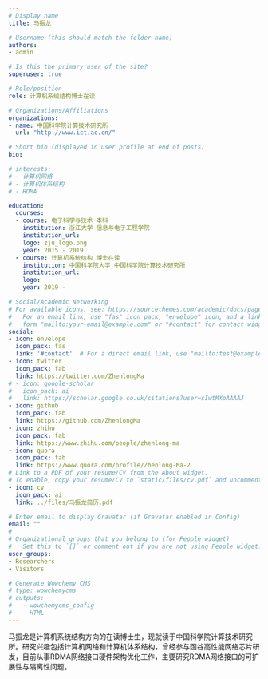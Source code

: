 ```yaml
---
# Display name
title: 马振龙

# Username (this should match the folder name)
authors:
- admin

# Is this the primary user of the site?
superuser: true

# Role/position
role: 计算机系统结构博士在读

# Organizations/Affiliations
organizations:
- name: 中国科学院计算技术研究所
  url: "http://www.ict.ac.cn/"

# Short bio (displayed in user profile at end of posts)
bio: 

# interests:
# - 计算机网络
# - 计算机体系结构
# - RDMA

education:
  courses:
  - course: 电子科学与技术 本科
    institution: 浙江大学 信息与电子工程学院
    institution_url:
    logo: zju_logo.png
    year: 2015 - 2019
  - course: 计算机系统结构 博士在读
    institution: 中国科学院大学 中国科学院计算技术研究所
    institution_url:
    logo:
    year: 2019 - 

# Social/Academic Networking
# For available icons, see: https://sourcethemes.com/academic/docs/page-builder/#icons
#   For an email link, use "fas" icon pack, "envelope" icon, and a link in the
#   form "mailto:your-email@example.com" or "#contact" for contact widget.
social:
- icon: envelope
  icon_pack: fas
  link: '#contact'  # For a direct email link, use "mailto:test@example.org".
- icon: twitter
  icon_pack: fab
  link: https://twitter.com/ZhenlongMa
# - icon: google-scholar
#   icon_pack: ai
#   link: https://scholar.google.co.uk/citations?user=sIwtMXoAAAAJ
- icon: github
  icon_pack: fab
  link: https://github.com/ZhenlongMa
- icon: zhihu
  icon_pack: fab
  link: https://www.zhihu.com/people/zhenlong-ma
- icon: quora
  icon_pack: fab
  link: https://www.quora.com/profile/Zhenlong-Ma-2
# Link to a PDF of your resume/CV from the About widget.
# To enable, copy your resume/CV to `static/files/cv.pdf` and uncomment the lines below.
- icon: cv
  icon_pack: ai
  link: ../files/马振龙简历.pdf

# Enter email to display Gravatar (if Gravatar enabled in Config)
email: ""
# 
# Organizational groups that you belong to (for People widget)
#   Set this to `[]` or comment out if you are not using People widget.
user_groups:
- Researchers
- Visitors

# Generate Wowchemy CMS
# type: wowchemycms
# outputs:
#   - wowchemycms_config
#   - HTML
---
```


马振龙是计算机系统结构方向的在读博士生，现就读于中国科学院计算技术研究所。研究兴趣包括计算机网络和计算机体系结构，曾经参与函谷高性能网络芯片研发，目前从事RDMA网络接口硬件架构优化工作，主要研究RDMA网络接口的可扩展性与隔离性问题。
